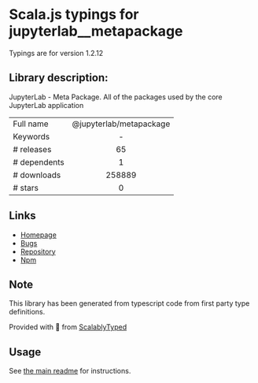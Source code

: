
# Scala.js typings for jupyterlab__metapackage

Typings are for version 1.2.12

## Library description:
JupyterLab - Meta Package.  All of the packages used by the core JupyterLab application

|                    |                 |
| ------------------ | :-------------: |
| Full name          | @jupyterlab/metapackage |
| Keywords           | - |
| # releases         | 65 |
| # dependents       | 1 |
| # downloads        | 258889 |
| # stars            | 0 |

## Links
- [Homepage](https://github.com/jupyterlab/jupyterlab)
- [Bugs](https://github.com/jupyterlab/jupyterlab/issues)
- [Repository](https://github.com/jupyterlab/jupyterlab)
- [Npm](https://www.npmjs.com/package/%40jupyterlab%2Fmetapackage)
    


## Note
This library has been generated from typescript code from first party type definitions.

Provided with :purple_heart: from [ScalablyTyped](https://github.com/oyvindberg/ScalablyTyped)

## Usage
See [the main readme](../../readme.md) for instructions.



